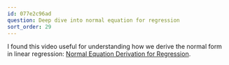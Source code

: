 ```yaml
---
id: 077e2c96ad
question: Deep dive into normal equation for regression
sort_order: 29
---
```


I found this video useful for understanding how we derive the normal form in linear regression: [Normal Equation Derivation for Regression](https://www.youtube.com/watch?v=g8qF61P741w).